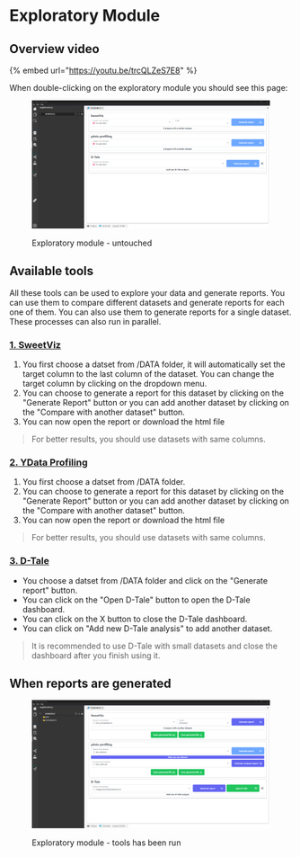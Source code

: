 # Exploratory Module

## Overview video

{% embed url="https://youtu.be/trcQLZeS7E8" %}

When double-clicking on the exploratory module you should see this page:

<figure><img src="../../.gitbook/assets/image (5) (1).png" alt=""><figcaption><p>Exploratory module - untouched</p></figcaption></figure>

## Available tools

All these tools can be used to explore your data and generate reports. You can use them to compare different datasets and generate reports for each one of them. You can also use them to generate reports for a single dataset. These processes can also run in parallel.

### [1. SweetViz](https://github.com/fbdesignpro/sweetviz)

1. You first choose a datset from /DATA folder, it will automatically set the target column to the last column of the dataset. You can change the target column by clicking on the dropdown menu.
2. You can choose to generate a report for this dataset by clicking on the "Generate Report" button or you can add another dataset by clicking on the "Compare with another dataset" button.
3. You can now open the report or download the html file

> For better results, you should use datasets with same columns.

### [2. YData Profiling](https://docs.profiling.ydata.ai/4.6/)

1. You first choose a datset from /DATA folder.
2. You can choose to generate a report for this dataset by clicking on the "Generate Report" button or you can add another dataset by clicking on the "Compare with another dataset" button.
3. You can now open the report or download the html file

> For better results, you should use datasets with same columns.

### [3. D-Tale](https://github.com/man-group/dtale)

* You choose a datset from /DATA folder and click on the "Generate report" button.
* You can click on the "Open D-Tale" button to open the D-Tale dashboard.
* You can click on the X button to close the D-Tale dashboard.
* You can click on "Add new D-Tale analysis" to add another dataset.

> It is recommended to use D-Tale with small datasets and close the dashboard after you finish using it.

## When reports are generated

<figure><img src="../../.gitbook/assets/image (2) (1) (1).png" alt=""><figcaption><p>Exploratory module - tools has been run</p></figcaption></figure>
